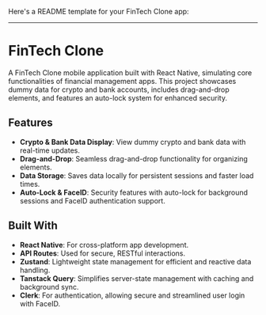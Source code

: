 Here's a README template for your FinTech Clone app:

---

# FinTech Clone

A FinTech Clone mobile application built with React Native, simulating core functionalities of financial management apps. This project showcases dummy data for crypto and bank accounts, includes drag-and-drop elements, and features an auto-lock system for enhanced security.

## Features

- **Crypto & Bank Data Display**: View dummy crypto and bank data with real-time updates.
- **Drag-and-Drop**: Seamless drag-and-drop functionality for organizing elements.
- **Data Storage**: Saves data locally for persistent sessions and faster load times.
- **Auto-Lock & FaceID**: Security features with auto-lock for background sessions and FaceID authentication support.

## Built With

- **React Native**: For cross-platform app development.
- **API Routes**: Used for secure, RESTful interactions.
- **Zustand**: Lightweight state management for efficient and reactive data handling.
- **Tanstack Query**: Simplifies server-state management with caching and background sync.
- **Clerk**: For authentication, allowing secure and streamlined user login with FaceID.

